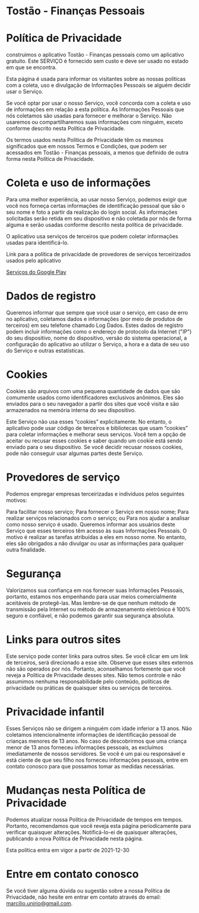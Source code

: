 # Tostão - Finanças Pessoais 

# Política de Privacidade
construimos o aplicativo Tostão - Finanças pessoais como um aplicativo gratuito. Este SERVIÇO é fornecido sem custo e deve ser usado no estado em que se encontra.

Esta página é usada para informar os visitantes sobre as nossas políticas com a coleta, uso e divulgação de Informações Pessoais se alguém decidir usar o Serviço.

Se você optar por usar o nosso Serviço, você concorda com a coleta e uso de informações em relação a esta política. As Informações Pessoais que  nós coletamos são usadas para fornecer e melhorar o Serviço. Não usaremos ou compartilharemos suas informações com ninguém, exceto conforme descrito nesta Política de Privacidade.

Os termos usados nesta Política de Privacidade têm os mesmos significados que em nossos Termos e Condições, que podem ser acessados em Tostão - Finanças pessoais, a menos que definido de outra forma nesta Política de Privacidade.

# Coleta e uso de informações

Para uma melhor experiência, ao usar nosso Serviço, podemos exigir que você nos forneça certas informações de identificação pessoal que são o seu nome e foto a partir da realização do login social. As informações solicitadas serão retida em seu dispositivo e não coletada por nós de forma alguma e serão usadas conforme descrito nesta política de privacidade.

O aplicativo usa serviços de terceiros que podem coletar informações usadas para identificá-lo.

Link para a política de privacidade de provedores de serviços terceirizados usados pelo aplicativo

<a href="https://policies.google.com/privacy">Serviços do Google Play</a>

# Dados de registro

Queremos informar que sempre que você usar o serviço, em caso de erro no aplicativo, coletamos dados e informações (por meio de produtos de terceiros) em seu telefone chamado Log Dados. Estes dados de registro podem incluir informações como o endereço de protocolo da Internet ("IP") do seu dispositivo, nome do dispositivo, versão do sistema operacional, a configuração do aplicativo ao utilizar o Serviço, a hora e a data de seu uso do Serviço e outras estatísticas.

# Cookies

Cookies são arquivos com uma pequena quantidade de dados que são comumente usados como identificadores exclusivos anônimos. Eles são enviados para o seu navegador a partir dos sites que você visita e são armazenados na memória interna do seu dispositivo.

Este Serviço não usa esses “cookies” explicitamente. No entanto, o aplicativo pode usar código de terceiros e bibliotecas que usam “cookies” para coletar informações e melhorar seus serviços. Você tem a opção de aceitar ou recusar esses cookies e saber quando um cookie está sendo enviado para o seu dispositivo. Se você decidir recusar nossos cookies, pode não conseguir usar algumas partes deste Serviço.

# Provedores de serviço

Podemos empregar empresas terceirizadas e indivíduos pelos seguintes motivos:

Para facilitar nosso serviço;
Para fornecer o Serviço em nosso nome;
Para realizar serviços relacionados com o serviço; ou
Para nos ajudar a analisar como nosso serviço é usado.
Queremos informar aos usuários deste Serviço que esses terceiros têm acesso às suas Informações Pessoais. O motivo é realizar as tarefas atribuídas a eles em nosso nome. No entanto, eles são obrigados a não divulgar ou usar as informações para qualquer outra finalidade.

# Segurança

Valorizamos sua confiança em nos fornecer suas Informações Pessoais, portanto, estamos nos empenhando para usar meios comercialmente aceitáveis de protegê-las. Mas lembre-se de que nenhum método de transmissão pela Internet ou método de armazenamento eletrônico é 100% seguro e confiável, e não podemos garantir sua segurança absoluta.

# Links para outros sites

Este serviço pode conter links para outros sites. Se você clicar em um link de terceiros, será direcionado a esse site. Observe que esses sites externos não são operados por nós. Portanto, aconselhamos fortemente que você reveja a Política de Privacidade desses sites. Não temos controle e não assumimos nenhuma responsabilidade pelo conteúdo, políticas de privacidade ou práticas de quaisquer sites ou serviços de terceiros.

# Privacidade infantil

Esses Serviços não se dirigem a ninguém com idade inferior a 13 anos. Não coletamos intencionalmente informações de identificação pessoal de crianças menores de 13 anos. No caso de descobrirmos que uma criança menor de 13 anos forneceu informações pessoais, as excluímos imediatamente de nossos servidores. Se você é um pai ou responsável e está ciente de que seu filho nos forneceu informações pessoais, entre em contato conosco para que possamos tomar as medidas necessárias.

# Mudanças nesta Política de Privacidade

Podemos atualizar nossa Política de Privacidade de tempos em tempos. Portanto, recomendamos que você reveja esta página periodicamente para verificar quaisquer alterações. Notificá-lo-ei de quaisquer alterações, publicando a nova Política de Privacidade nesta página.

Esta política entra em vigor a partir de 2021-12-30

# Entre em contato conosco

Se você tiver alguma dúvida ou sugestão sobre a nossa Política de Privacidade, não hesite em entrar em contato através do email: marcilio.unirio@gmail.com.
